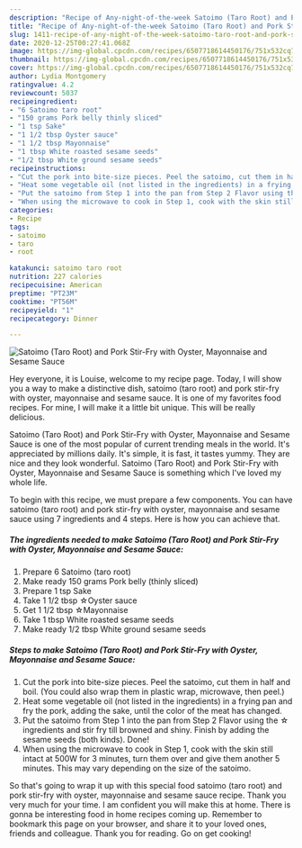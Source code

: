 ```yaml
---
description: "Recipe of Any-night-of-the-week Satoimo (Taro Root) and Pork Stir-Fry with Oyster, Mayonnaise and Sesame Sauce"
title: "Recipe of Any-night-of-the-week Satoimo (Taro Root) and Pork Stir-Fry with Oyster, Mayonnaise and Sesame Sauce"
slug: 1411-recipe-of-any-night-of-the-week-satoimo-taro-root-and-pork-stir-fry-with-oyster-mayonnaise-and-sesame-sauce
date: 2020-12-25T00:27:41.068Z
image: https://img-global.cpcdn.com/recipes/6507718614450176/751x532cq70/satoimo-taro-root-and-pork-stir-fry-with-oyster-mayonnaise-and-sesame-sauce-recipe-main-photo.jpg
thumbnail: https://img-global.cpcdn.com/recipes/6507718614450176/751x532cq70/satoimo-taro-root-and-pork-stir-fry-with-oyster-mayonnaise-and-sesame-sauce-recipe-main-photo.jpg
cover: https://img-global.cpcdn.com/recipes/6507718614450176/751x532cq70/satoimo-taro-root-and-pork-stir-fry-with-oyster-mayonnaise-and-sesame-sauce-recipe-main-photo.jpg
author: Lydia Montgomery
ratingvalue: 4.2
reviewcount: 5037
recipeingredient:
- "6 Satoimo taro root"
- "150 grams Pork belly thinly sliced"
- "1 tsp Sake"
- "1 1/2 tbsp Oyster sauce"
- "1 1/2 tbsp Mayonnaise"
- "1 tbsp White roasted sesame seeds"
- "1/2 tbsp White ground sesame seeds"
recipeinstructions:
- "Cut the pork into bite-size pieces. Peel the satoimo, cut them in half and boil. (You could also wrap them in plastic wrap, microwave, then peel.)"
- "Heat some vegetable oil (not listed in the ingredients) in a frying pan and fry the pork, adding the sake, until the color of the meat has changed."
- "Put the satoimo from Step 1 into the pan from Step 2 Flavor using the ☆ ingredients  and stir fry till browned and shiny. Finish by adding the sesame seeds (both kinds). Done!"
- "When using the microwave to cook in Step 1, cook with the skin still intact at 500W for 3 minutes, turn them over and give them another 5 minutes. This may vary depending on the size of the satoimo."
categories:
- Recipe
tags:
- satoimo
- taro
- root

katakunci: satoimo taro root 
nutrition: 227 calories
recipecuisine: American
preptime: "PT23M"
cooktime: "PT56M"
recipeyield: "1"
recipecategory: Dinner

---
```



![Satoimo (Taro Root) and Pork Stir-Fry with Oyster, Mayonnaise and Sesame Sauce](https://img-global.cpcdn.com/recipes/6507718614450176/751x532cq70/satoimo-taro-root-and-pork-stir-fry-with-oyster-mayonnaise-and-sesame-sauce-recipe-main-photo.jpg)

Hey everyone, it is Louise, welcome to my recipe page. Today, I will show you a way to make a distinctive dish, satoimo (taro root) and pork stir-fry with oyster, mayonnaise and sesame sauce. It is one of my favorites food recipes. For mine, I will make it a little bit unique. This will be really delicious.

Satoimo (Taro Root) and Pork Stir-Fry with Oyster, Mayonnaise and Sesame Sauce is one of the most popular of current trending meals in the world. It's appreciated by millions daily. It's simple, it is fast, it tastes yummy. They are nice and they look wonderful. Satoimo (Taro Root) and Pork Stir-Fry with Oyster, Mayonnaise and Sesame Sauce is something which I've loved my whole life.




To begin with this recipe, we must prepare a few components. You can have satoimo (taro root) and pork stir-fry with oyster, mayonnaise and sesame sauce using 7 ingredients and 4 steps. Here is how you can achieve that.

<!--inarticleads1-->

##### The ingredients needed to make Satoimo (Taro Root) and Pork Stir-Fry with Oyster, Mayonnaise and Sesame Sauce:

1. Prepare 6 Satoimo (taro root)
1. Make ready 150 grams Pork belly (thinly sliced)
1. Prepare 1 tsp Sake
1. Take 1 1/2 tbsp ☆Oyster sauce
1. Get 1 1/2 tbsp ☆Mayonnaise
1. Take 1 tbsp White roasted sesame seeds
1. Make ready 1/2 tbsp White ground sesame seeds




<!--inarticleads2-->

##### Steps to make Satoimo (Taro Root) and Pork Stir-Fry with Oyster, Mayonnaise and Sesame Sauce:

1. Cut the pork into bite-size pieces. Peel the satoimo, cut them in half and boil. (You could also wrap them in plastic wrap, microwave, then peel.)
1. Heat some vegetable oil (not listed in the ingredients) in a frying pan and fry the pork, adding the sake, until the color of the meat has changed.
1. Put the satoimo from Step 1 into the pan from Step 2 Flavor using the ☆ ingredients  and stir fry till browned and shiny. Finish by adding the sesame seeds (both kinds). Done!
1. When using the microwave to cook in Step 1, cook with the skin still intact at 500W for 3 minutes, turn them over and give them another 5 minutes. This may vary depending on the size of the satoimo.




So that's going to wrap it up with this special food satoimo (taro root) and pork stir-fry with oyster, mayonnaise and sesame sauce recipe. Thank you very much for your time. I am confident you will make this at home. There is gonna be interesting food in home recipes coming up. Remember to bookmark this page on your browser, and share it to your loved ones, friends and colleague. Thank you for reading. Go on get cooking!
